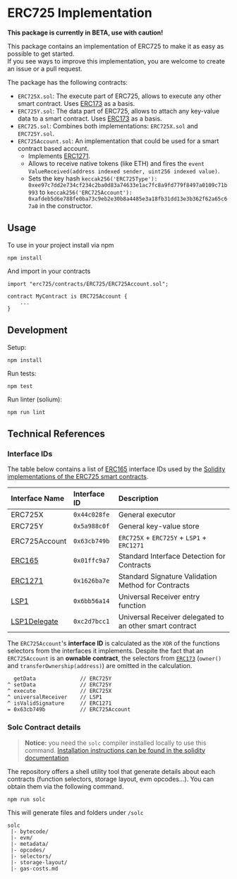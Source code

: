 # ERC725 Implementation

**This package is currently in BETA, use with caution!**

This package contains an implementation of ERC725 to make it as easy as possible to get started.\
If you see ways to improve this implementation, you are welcome to create an issue or a pull request.

The package has the following contracts:

- `ERC725X.sol`: The execute part of ERC725, allows to execute any other smart contract. Uses [ERC173](https://eips.ethereum.org/EIPS/eip-173) as a basis.
- `ERC725Y.sol`: The data part of ERC725, allows to attach any key-value data to a smart contract. Uses [ERC173](https://eips.ethereum.org/EIPS/eip-173) as a basis.
- `ERC725.sol`: Combines both implementations: `ERC725X.sol` and `ERC725Y.sol`.
- `ERC725Account.sol`: An implementation that could be used for a smart contract based account.
  - Implements [ERC1271](https://github.com/ethereum/EIPs/blob/master/EIPS/eip-1271.md).
  - Allows to receive native tokens (like ETH) and fires the `event ValueReceived(address indexed sender, uint256 indexed value)`.
  - Sets the key hash `keccak256('ERC725Type'): 0xee97c7dd2e734cf234c2ba0d83a74633e1ac7fc8a9fd779f8497a0109c71b993` to `keccak256('ERC725Account'): 0xafdeb5d6e788fe0ba73c9eb2e30b8a4485e3a18fb31dd13e3b362f62a65c67a0` in the constructor.

## Usage

To use in your project install via npm

```
npm install
```

And import in your contracts

```
import "erc725/contracts/ERC725/ERC725Account.sol";

contract MyContract is ERC725Account {
    ...
}
```

## Development

Setup:

```
npm install
```

Run tests:

```
npm test
```

Run linter (solium):

```
npm run lint
```

## Technical References

### Interface IDs

The table below contains a list of [ERC165]() interface IDs used by the [Solidity implementations of the ERC725 smart contracts]().

| Interface Name                                                                                                            | Interface ID | Description                                             |
| :------------------------------------------------------------------------------------------------------------------------ | :----------- | :------------------------------------------------------ |
| ERC725X                                                                                                                   | `0x44c028fe` | General executor                                        |
| ERC725Y                                                                                                                   | `0x5a988c0f` | General key-value store                                 |
| ERC725Account                                                                                                             | `0x63cb749b` | `ERC725X` + `ERC725Y` + `LSP1` + `ERC1271`              |
| [ERC165](https://github.com/ethereum/EIPs/blob/master/EIPS/eip-165.md)                                                    | `0x01ffc9a7` | Standard Interface Detection for Contracts              |
| [ERC1271](https://github.com/ethereum/EIPs/blob/master/EIPS/eip-1271.md)                                                  | `0x1626ba7e` | Standard Signature Validation Method for Contracts      |
| [LSP1](https://github.com/lukso-network/LIPs/blob/main/LSPs/LSP-1-UniversalReceiver.md)                                   | `0x6bb56a14` | Universal Receiver entry function                       |
| [LSP1Delegate](https://github.com/lukso-network/LIPs/blob/main/LSPs/LSP-0-ERC725Account.md#lsp1universalreceiverdelegate) | `0xc2d7bcc1` | Universal Receiver delegated to an other smart contract |

The `ERC725Account`'s **interface ID** is calculated as the `XOR` of the functions selectors from the interfaces it implements.
Despite the fact that an `ERC725Account` is an **ownable contract**, the selectors from [`ERC173`](https://github.com/ethereum/EIPs/blob/master/EIPS/eip-173.md) (`owner()` and `transferOwnership(address)`) are omitted in the calculation.

```
  getData              // ERC725Y
^ setData              // ERC725Y
^ execute              // ERC725X
^ universalReceiver    // LSP1
^ isValidSignature     // ERC1271
= 0x63cb749b           // ERC725Account
```

### Solc Contract details

> **Notice:** you need the `solc` compiler installed locally to use this command. [Installation instructions can be found in the solidity documentation](https://docs.soliditylang.org/en/v0.8.9/installing-solidity.html)

The repository offers a shell utility tool that generate details about each contracts (function selectors, storage layout, evm opcodes...). You can obtain them via the following command.

```bash
npm run solc
```

This will generate files and folders under `/solc`

```
solc
 |- bytecode/
 |- evm/
 |- metadata/
 |- opcodes/
 |- selectors/
 |- storage-layout/
 |- gas-costs.md

```
